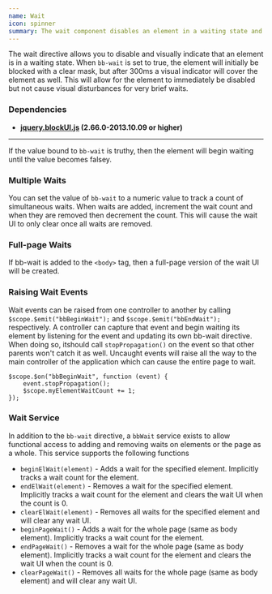 ```yaml
---
name: Wait
icon: spinner
summary: The wait component disables an element in a waiting state and visually indicates that it is in a waiting state.
---
```


The wait directive allows you to disable and visually indicate that an element is in a waiting state.
When `bb-wait` is set to true, the element will initially be blocked with a clear mask, but after 300ms a visual indicator will cover the element as well.
This will allow for the element to immediately be disabled but not cause visual disturbances for very brief waits.

### Dependencies ###

 - **[jquery.blockUI.js](http://malsup.com/jquery/block/) (2.66.0-2013.10.09 or higher)**

---

If the value bound to `bb-wait` is truthy, then the element will begin waiting until the value becomes falsey.

### Multiple Waits ###
You can set the value of `bb-wait` to a numeric value to track a count of simultaneous waits.
When waits are added, increment the wait count and when they are removed then decrement the count.
This will cause the wait UI to only clear once all waits are removed.

### Full-page Waits ###
If bb-wait is added to the `<body>` tag, then a full-page version of the wait UI will be created.

### Raising Wait Events ###
Wait events can be raised from one controller to another by calling `$scope.$emit("bbBeginWait");` and `$scope.$emit("bbEndWait");` respectively.
A controller can capture that event and begin waiting its element by listening for the event and updating its own bb-wait directive.
When doing so, itshould call `stopPropagation()` on the event so that other parents won't catch it as well.
Uncaught events will raise all the way to the main controller of the application which can cause the entire page to wait.

    $scope.$on("bbBeginWait", function (event) {
        event.stopPropagation();
        $scope.myElementWaitCount += 1;
    });

### Wait Service ###
In addition to the `bb-wait` directive, a `bbWait` service exists to allow functional access to adding and removing waits on elements or the page as a whole.
This service supports the following functions

 - `beginElWait(element)` - Adds a wait for the specified element. Implicitly tracks a wait count for the element.
 - `endElWait(element)` - Removes a wait for the specified element. Implicitly tracks a wait count for the element and clears the wait UI when the count is 0.
 - `clearElWait(element)` - Removes all waits for the specified element and will clear any wait UI.
 - `beginPageWait()` - Adds a wait for the whole page (same as body element). Implicitly tracks a wait count for the element.
 - `endPageWait()` - Removes a wait for the whole page (same as body element). Implicitly tracks a wait count for the element and clears the wait UI when the count is 0.
 - `clearPageWait()` - Removes all waits for the whole page (same as body element) and will clear any wait UI.